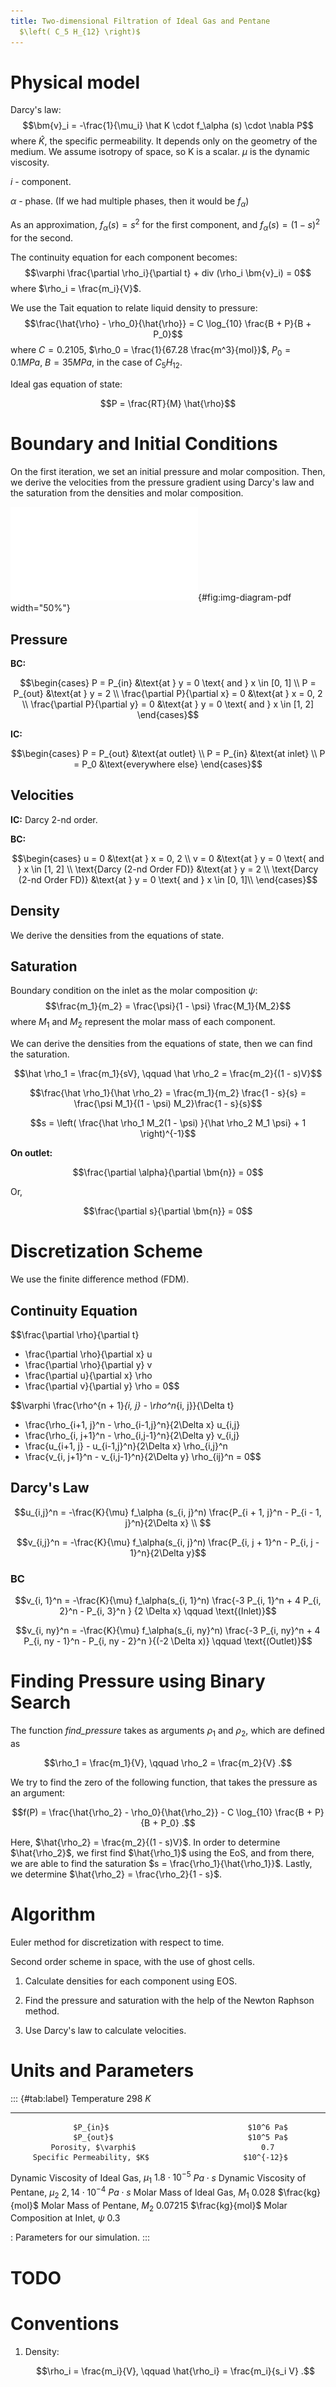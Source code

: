 ```yaml
---
title: Two-dimensional Filtration of Ideal Gas and Pentane
  $\left( C_5 H_{12} \right)$
---
```


# Physical model

Darcy's law: $$\bm{v}_i = -\frac{1}{\mu_i} \hat K \cdot f_\alpha (s)
    \cdot \nabla P$$ where $\hat K$, the specific permeability. It
depends only on the geometry of the medium. We assume isotropy of space,
so K is a scalar. $\mu$ is the dynamic viscosity.

$i$ - component.

$\alpha$ - phase. (If we had multiple phases, then it would be
$f_\alpha$)

As an approximation, $f_\alpha (s) = s^2$ for the first component, and
$f_\alpha (s) = (1 - s)^2$ for the second.

The continuity equation for each component becomes:
$$\varphi \frac{\partial \rho_i}{\partial t}
    + div (\rho_i \bm{v}_i) = 0$$ where $\rho_i = \frac{m_i}{V}$.

We use the Tait equation to relate liquid density to pressure:
$$\frac{\hat{\rho} - \rho_0}{\hat{\rho}} = C \log_{10}
    \frac{B + P}{B + P_0}$$ where $C = 0.2105$,
$\rho_0 = \frac{1}{67.28 \frac{m^3}{mol}}$, $P_0 = 0.1 MPa$,
$B = 35MPa$, in the case of $C_5H_{12}$.

Ideal gas equation of state:

$$P = \frac{RT}{M} \hat{\rho}$$

# Boundary and Initial Conditions

On the first iteration, we set an initial pressure and molar
composition. Then, we derive the velocities from the pressure gradient
using Darcy's law and the saturation from the densities and molar
composition.

![Boundary Conditions](img/diagram.pdf){#fig:img-diagram-pdf
width="50%"}

## Pressure

**BC:**

$$\begin{cases}
    P = P_{in} &\text{at } y = 0
    \text{ and } x \in [0, 1] \\
    P = P_{out} &\text{at } y = 2 \\
    \frac{\partial P}{\partial x} = 0 &\text{at }
    x = 0, 2 \\
    \frac{\partial P}{\partial y} = 0 &\text{at }
    y = 0 \text{ and } x \in [1, 2]
\end{cases}$$

**IC:**

$$\begin{cases}
    P = P_{out} &\text{at outlet} \\
    P = P_{in}  &\text{at inlet} \\
    P = P_0     &\text{everywhere else}
\end{cases}$$

## Velocities

**IC:** Darcy 2-nd order.

**BC:**

$$\begin{cases}
    u = 0 &\text{at } x = 0, 2 \\
    v = 0 &\text{at } y = 0 \text{ and } x \in [1, 2] \\
    \text{Darcy (2-nd Order FD)}
          &\text{at } y = 2 \\
    \text{Darcy (2-nd Order FD)}
          &\text{at } y = 0
    \text{ and } x \in [0, 1]\\
\end{cases}$$

## Density

We derive the densities from the equations of state.

## Saturation

Boundary condition on the inlet as the molar composition $\psi$:
$$\frac{m_1}{m_2} = \frac{\psi}{1 - \psi}
        \frac{M_1}{M_2}$$ where $M_1$ and $M_2$ represent the molar mass
of each component.

We can derive the densities from the equations of state, then we can
find the saturation.

$$\hat \rho_1 = \frac{m_1}{sV}, \qquad
    \hat \rho_2 = \frac{m_2}{(1 - s)V}$$

$$\frac{\hat \rho_1}{\hat \rho_2} = \frac{m_1}{m_2}
    \frac{1 - s}{s}
    = \frac{\psi M_1}{(1 - \psi) M_2}\frac{1 - s}{s}$$

$$s = \left( 
        \frac{\hat \rho_1 M_2(1 - \psi) }{\hat \rho_2 M_1 \psi}
    + 1 \right)^{-1}$$

**On outlet:**

$$\frac{\partial \alpha}{\partial \bm{n}} = 0$$

Or,

$$\frac{\partial s}{\partial \bm{n}} = 0$$

# Discretization Scheme

We use the finite difference method (FDM).

## Continuity Equation

$$\frac{\partial \rho}{\partial t}
+ \frac{\partial \rho}{\partial x} u
+ \frac{\partial \rho}{\partial y} v
+ \frac{\partial u}{\partial x} \rho
+ \frac{\partial v}{\partial y} \rho = 0$$

$$\varphi \frac{\rho^{n + 1}_{i, j} - \rho^n_{i, j}}{\Delta t}
+ \frac{\rho_{i+1, j}^n - \rho_{i-1,j}^n}{2\Delta x} u_{i,j}
+ \frac{\rho_{i, j+1}^n - \rho_{i,j-1}^n}{2\Delta y} v_{i,j}
+ \frac{u_{i+1, j} - u_{i-1,j}^n}{2\Delta x} \rho_{i,j}^n
+ \frac{v_{i, j+1}^n - v_{i,j-1}^n}{2\Delta y} \rho_{ij}^n = 0$$

## Darcy's Law

$$u_{i,j}^n = -\frac{K}{\mu} f_\alpha (s_{i, j}^n)
    \frac{P_{i + 1, j}^n - P_{i - 1, j}^n}{2\Delta x} \\
$$

$$v_{i,j}^n = -\frac{K}{\mu} f_\alpha(s_{i, j}^n)
    \frac{P_{i, j + 1}^n - P_{i, j - 1}^n}{2\Delta y}$$

### BC

$$v_{i, 1}^n = -\frac{K}{\mu} f_\alpha(s_{i, 1}^n)
    \frac{-3 P_{i, 1}^n + 4 P_{i, 2}^n - P_{i, 3}^n }
    {2 \Delta x} \qquad \text{(Inlet)}$$

$$v_{i, ny}^n = -\frac{K}{\mu} f_\alpha(s_{i, ny}^n)
    \frac{-3 P_{i, ny}^n + 4 P_{i, ny - 1}^n
    - P_{i, ny - 2}^n }{(-2 \Delta x)}
    \qquad \text{(Outlet)}$$

# Finding Pressure using Binary Search

The function *find_pressure* takes as arguments $\rho_1$ and $\rho_2$,
which are defined as

$$\rho_1 = \frac{m_1}{V}, \qquad
\rho_2 = \frac{m_2}{V}
.$$

We try to find the zero of the following function, that takes the
pressure as an argument:

$$f(P) = \frac{\hat{\rho_2} - \rho_0}{\hat{\rho_2}}
    - C \log_{10} \frac{B + P}{B + P_0}
.$$

Here, $\hat{\rho_2} = \frac{m_2}{(1 - s)V}$. In order to determine
$\hat{\rho_2}$, we first find $\hat{\rho_1}$ using the EoS, and from
there, we are able to find the saturation
$s = \frac{\rho_1}{\hat{\rho_1}}$. Lastly, we determine
$\hat{\rho_2} = \frac{\rho_2}{1 - s}$.

# Algorithm

Euler method for discretization with respect to time.

Second order scheme in space, with the use of ghost cells.

1.  Calculate densities for each component using EOS.

2.  Find the pressure and saturation with the help of the Newton Raphson
    method.

3.  Use Darcy's law to calculate velocities.

# Units and Parameters

::: {#tab:label}
                 Temperature                              298 $K$
  ----------------------------------------- -----------------------------------
                  $P_{in}$                               $10^6 Pa$
                  $P_{out}$                              $10^5 Pa$
             Porosity, $\varphi$                            0.7
         Specific Permeability, $K$                     $10^{-12}$
   Dynamic Viscosity of Ideal Gas, $\mu_1$   $1.8 \cdot 10^{-5}$ $Pa \cdot s$
    Dynamic Viscosity of Pentane, $\mu_2$    $2,14 \cdot 10^{-4}$ $Pa \cdot s$
       Molar Mass of Ideal Gas, $M_1$            $0.028$ $\frac{kg}{mol}$
        Molar Mass of Pentane, $M_2$            $0.07215$ $\frac{kg}{mol}$
     Molar Composition at Inlet, $\psi$                    $0.3$

  : Parameters for our simulation.
:::

# TODO

# Conventions

1.  Density:

    $$\rho_i = \frac{m_i}{V}, \qquad
                \hat{\rho_i} = \frac{m_i}{s_i V}
            .$$
